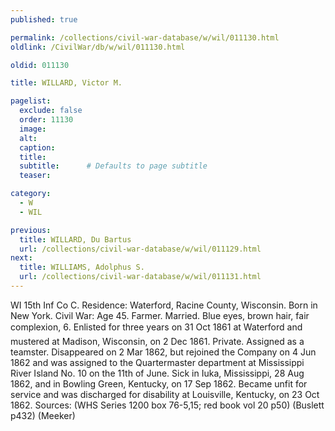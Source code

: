 ```yaml
---
published: true

permalink: /collections/civil-war-database/w/wil/011130.html
oldlink: /CivilWar/db/w/wil/011130.html

oldid: 011130

title: WILLARD, Victor M.

pagelist:
  exclude: false
  order: 11130
  image: 
  alt:
  caption:
  title:
  subtitle:      # Defaults to page subtitle
  teaser:

category: 
  - W 
  - WIL

previous:
  title: WILLARD, Du Bartus
  url: /collections/civil-war-database/w/wil/011129.html  
next:
  title: WILLIAMS, Adolphus S.
  url: /collections/civil-war-database/w/wil/011131.html   
---
```

WI 15th Inf Co C. Residence: Waterford, Racine County, Wisconsin. Born in New York. Civil War: Age 45. Farmer. Married. Blue eyes, brown hair, fair complexion, 6&#146;. Enlisted for three years on 31 Oct 1861 at Waterford and mustered at Madison, Wisconsin, on 2 Dec 1861. Private. Assigned as a teamster. Disappeared on 2 Mar 1862, but rejoined the Company on 4 Jun 1862 and was assigned to the Quartermaster department at Mississippi River Island No. 10 on the 11th of June. Sick in Iuka, Mississippi, 28 Aug 1862, and in Bowling Green, Kentucky, on 17 Sep 1862. Became unfit for service and was discharged for disability at Louisville, Kentucky, on 23 Oct 1862. Sources: (WHS Series 1200 box 76-5,15; red book vol 20 p50) (Buslett p432) (Meeker)